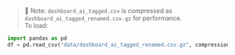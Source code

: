 > 🔽 Note: `dashboard_ai_tagged.csv` is compressed as `dashboard_ai_tagged_renamed.csv.gz` for performance.  
> To load:
```python
import pandas as pd
df = pd.read_csv("data/dashboard_ai_tagged_renamed.csv.gz", compression='gzip')
